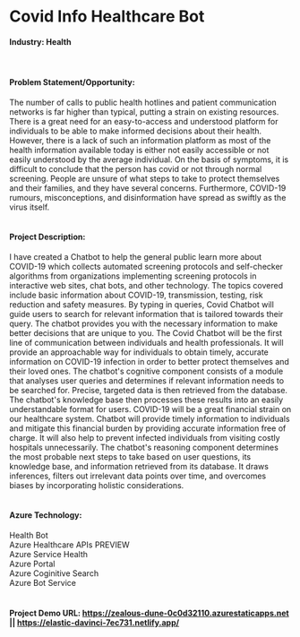 # Covid Info Healthcare Bot
#### Industry: Health
<br />

#### Problem Statement/Opportunity:
The number of calls to public health hotlines and patient communication networks is far higher than typical, putting a strain on existing resources. There is a great need for an easy-to-access and understood platform for individuals to be able to make informed decisions about their health. However, there is a lack of such an information platform as most of the health information available today is either not easily accessible or not easily understood by the average individual. On the basis of symptoms, it is difficult to conclude that the person has covid or not through normal screening. People are unsure of what steps to take to protect themselves and their families, and they have several concerns. Furthermore, COVID-19 rumours, misconceptions, and disinformation have spread as swiftly as the virus itself.
<br />
<br />
#### Project Description:
I have created a Chatbot to help the general public learn more about COVID-19 which collects automated screening protocols and self-checker algorithms from organizations implementing screening protocols in interactive web sites, chat bots, and other technology. The topics covered include basic information about COVID-19, transmission, testing, risk reduction and safety measures. By typing in queries, Covid Chatbot will guide users to search for relevant information that is tailored towards their query. The chatbot provides you with the necessary information to make better decisions that are unique to you. The Covid Chatbot will be the first line of communication between individuals and health professionals. It will provide an approachable way for individuals to obtain timely, accurate information on COVID-19 infection in order to better protect themselves and their loved ones. The chatbot's cognitive component consists of a module that analyses user queries and determines if relevant information needs to be searched for. Precise, targeted data is then retrieved from the database. The chatbot's knowledge base then processes these results into an easily understandable format for users. COVID-19 will be a great financial strain on our healthcare system. Chatbot will provide timely information to individuals and mitigate this financial burden by providing accurate information free of charge. It will also help to prevent infected individuals from visiting costly hospitals unnecessarily. The chatbot's reasoning component determines the most probable next steps to take based on user questions, its knowledge base, and information retrieved from its database. It draws inferences, filters out irrelevant data points over time, and overcomes biases by incorporating holistic considerations.
<br />
<br />
#### Azure Technology:
Health Bot  
Azure Healthcare APIs PREVIEW  
Azure Service Health  
Azure Portal  
Azure Coginitive Search  
Azure Bot Service  
<br />
#### Project Demo URL: https://zealous-dune-0c0d32110.azurestaticapps.net  ||  https://elastic-davinci-7ec731.netlify.app/
